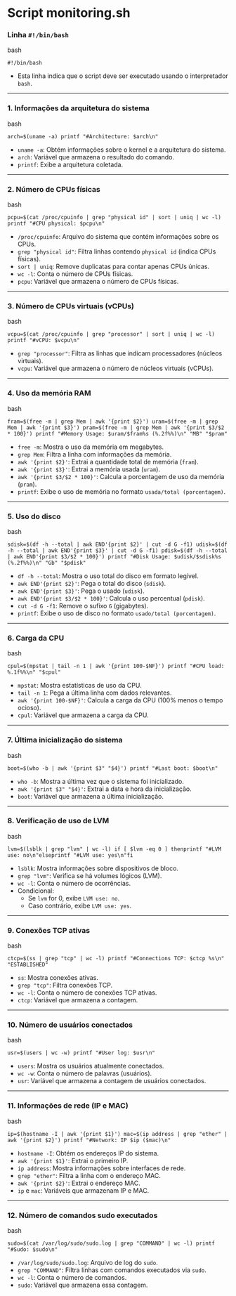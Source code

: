 # Script monitoring.sh

### Linha `#!/bin/bash`

bash

`#!/bin/bash`

- Esta linha indica que o script deve ser executado usando o interpretador `bash`.

---

### 1. Informações da arquitetura do sistema

bash

`arch=$(uname -a)
printf "#Architecture: $arch\n"`

- `uname -a`: Obtém informações sobre o kernel e a arquitetura do sistema.
- `arch`: Variável que armazena o resultado do comando.
- `printf`: Exibe a arquitetura coletada.

---

### 2. Número de CPUs físicas

bash

`pcpu=$(cat /proc/cpuinfo | grep "physical id" | sort | uniq | wc -l)
printf "#CPU physical: $pcpu\n"`

- `/proc/cpuinfo`: Arquivo do sistema que contém informações sobre os CPUs.
- `grep "physical id"`: Filtra linhas contendo `physical id` (indica CPUs físicas).
- `sort | uniq`: Remove duplicatas para contar apenas CPUs únicas.
- `wc -l`: Conta o número de CPUs físicas.
- `pcpu`: Variável que armazena o número de CPUs físicas.

---

### 3. Número de CPUs virtuais (vCPUs)

bash

`vcpu=$(cat /proc/cpuinfo | grep "processor" | sort | uniq | wc -l)
printf "#vCPU: $vcpu\n"`

- `grep "processor"`: Filtra as linhas que indicam processadores (núcleos virtuais).
- `vcpu`: Variável que armazena o número de núcleos virtuais (vCPUs).

---

### 4. Uso da memória RAM

bash

`fram=$(free -m | grep Mem | awk '{print $2}')
uram=$(free -m | grep Mem | awk '{print $3}')
pram=$(free -m | grep Mem | awk '{print $3/$2 * 100}')
printf "#Memory Usage: $uram/$fram%s (%.2f%%)\n" "MB" "$pram"`

- `free -m`: Mostra o uso da memória em megabytes.
- `grep Mem`: Filtra a linha com informações da memória.
- `awk '{print $2}'`: Extrai a quantidade total de memória (`fram`).
- `awk '{print $3}'`: Extrai a memória usada (`uram`).
- `awk '{print $3/$2 * 100}'`: Calcula a porcentagem de uso da memória (`pram`).
- `printf`: Exibe o uso de memória no formato `usada/total (porcentagem)`.

---

### 5. Uso do disco

bash

`sdisk=$(df -h --total | awk END'{print $2}' | cut -d G -f1)
udisk=$(df -h --total | awk END'{print $3}' | cut -d G -f1)
pdisk=$(df -h --total | awk END'{print $3/$2 * 100}')
printf "#Disk Usage: $udisk/$sdisk%s (%.2f%%)\n" "Gb" "$pdisk"`

- `df -h --total`: Mostra o uso total do disco em formato legível.
- `awk END'{print $2}'`: Pega o total do disco (`sdisk`).
- `awk END'{print $3}'`: Pega o usado (`udisk`).
- `awk END'{print $3/$2 * 100}'`: Calcula o uso percentual (`pdisk`).
- `cut -d G -f1`: Remove o sufixo `G` (gigabytes).
- `printf`: Exibe o uso de disco no formato `usado/total (porcentagem)`.

---

### 6. Carga da CPU

bash

`cpul=$(mpstat | tail -n 1 | awk '{print 100-$NF}')
printf "#CPU load: %.1f%%\n" "$cpul"`

- `mpstat`: Mostra estatísticas de uso da CPU.
- `tail -n 1`: Pega a última linha com dados relevantes.
- `awk '{print 100-$NF}'`: Calcula a carga da CPU (100% menos o tempo ocioso).
- `cpul`: Variável que armazena a carga da CPU.

---

### 7. Última inicialização do sistema

bash

`boot=$(who -b | awk '{print $3" "$4}')
printf "#Last boot: $boot\n"`

- `who -b`: Mostra a última vez que o sistema foi inicializado.
- `awk '{print $3" "$4}'`: Extrai a data e hora da inicialização.
- `boot`: Variável que armazena a última inicialização.

---

### 8. Verificação de uso de LVM

bash

`lvm=$(lsblk | grep "lvm" | wc -l)
if [ $lvm -eq 0 ]
thenprintf "#LVM use: no\n"elseprintf "#LVM use: yes\n"fi`

- `lsblk`: Mostra informações sobre dispositivos de bloco.
- `grep "lvm"`: Verifica se há volumes lógicos (LVM).
- `wc -l`: Conta o número de ocorrências.
- Condicional:
    - Se `lvm` for 0, exibe `LVM use: no`.
    - Caso contrário, exibe `LVM use: yes`.

---

### 9. Conexões TCP ativas

bash

`ctcp=$(ss | grep "tcp" | wc -l)
printf "#Connections TCP: $ctcp %s\n" "ESTABLISHED"`

- `ss`: Mostra conexões ativas.
- `grep "tcp"`: Filtra conexões TCP.
- `wc -l`: Conta o número de conexões TCP ativas.
- `ctcp`: Variável que armazena a contagem.

---

### 10. Número de usuários conectados

bash

`usr=$(users | wc -w)
printf "#User log: $usr\n"`

- `users`: Mostra os usuários atualmente conectados.
- `wc -w`: Conta o número de palavras (usuários).
- `usr`: Variável que armazena a contagem de usuários conectados.

---

### 11. Informações de rede (IP e MAC)

bash

`ip=$(hostname -I | awk '{print $1}')
mac=$(ip address | grep "ether" | awk '{print $2}')
printf "#Network: IP $ip ($mac)\n"`

- `hostname -I`: Obtém os endereços IP do sistema.
- `awk '{print $1}'`: Extrai o primeiro IP.
- `ip address`: Mostra informações sobre interfaces de rede.
- `grep "ether"`: Filtra a linha com o endereço MAC.
- `awk '{print $2}'`: Extrai o endereço MAC.
- `ip` e `mac`: Variáveis que armazenam IP e MAC.

---

### 12. Número de comandos sudo executados

bash

`sudo=$(cat /var/log/sudo/sudo.log | grep "COMMAND" | wc -l)
printf "#Sudo: $sudo\n"`

- `/var/log/sudo/sudo.log`: Arquivo de log do `sudo`.
- `grep "COMMAND"`: Filtra linhas com comandos executados via `sudo`.
- `wc -l`: Conta o número de comandos.
- `sudo`: Variável que armazena essa contagem.
